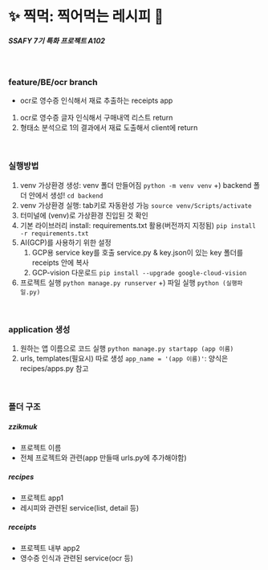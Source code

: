 # :sparkles: 찍먹: 찍어먹는 레시피 :fork_and_knife:

##### SSAFY 7기 특화 프로젝트 A102

<br>

### feature/BE/ocr branch

- ocr로 영수증 인식해서 재료 추출하는 receipts app

1. ocr로 영수증 글자 인식해서 구매내역 리스트 return
2. 형태소 분석으로 1의 결과에서 재료 도출해서 client에 return

<br>

### 실행방법

1. venv 가상환경 생성: venv 폴더 만들어짐
   `python -m venv venv`
   +) backend 폴더 안에서 생성! `cd backend`
2. venv 가상환경 실행: tab키로 자동완성 가능
   `source venv/Scripts/activate`
3. 터미널에 (venv)로 가상환경 진입된 것 확인
4. 기본 라이브러리 install: requirements.txt 활용(버전까지 지정됨)
   `pip install -r requirements.txt`
5. AI(GCP)를 사용하기 위한 설정
   1. GCP용 service key를 호출
      service.py & key.json이 있는 key 폴더를 receipts 안에 복사
   2. GCP-vision 다운로드
      `pip install --upgrade google-cloud-vision`
6. 프로젝트 실행
   `python manage.py runserver`
   +) 파일 실행
   `python (실행파일.py)`

<br>

### application 생성

1. 원하는 앱 이름으로 코드 실행
   `python manage.py startapp (app 이름)`
2. urls, templates(필요시) 따로 생성
   `app_name = '(app 이름)'`: 양식은 recipes/apps.py 참고

<br>

### 폴더 구조

##### zzikmuk

- 프로젝트 이름
- 전체 프로젝트와 관련(app 만들때 urls.py에 추가해야함)

##### recipes

- 프로젝트 app1
- 레시피와 관련된 service(list, detail 등)

##### receipts

- 프로젝트 내부 app2
- 영수증 인식과 관련된 service(ocr 등)
